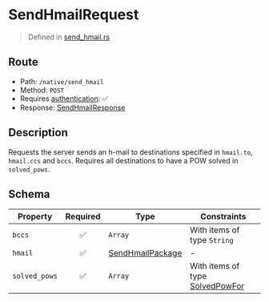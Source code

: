# SendHmailRequest
> Defined in [send_hmail.rs](../../../../../interface/src/interface/routes/native/send_hmail.rs)

## Route
- Path: `/native/send_hmail`
- Method: `POST`
- Requires [authentication](../../../../Flows/Authentication%20Flow.md): ✅
- Response: [SendHmailResponse](SendHmailResponse.md)

## Description
Requests the server sends an h-mail to destinations specified in `hmail.to`,
`hmail.ccs` and `bccs`.
Requires all destinations to have a POW solved in `solved_pows`.

## Schema

| Property | Required | Type | Constraints |
| --- | :---: | --- | --- |
| `bccs` | ✅ | `Array` | With items of type `String` |
| `hmail` | ✅ | [SendHmailPackage](../../../hmail/SendHmailPackage.md) |  -  |
| `solved_pows` | ✅ | `Array` | With items of type [SolvedPowFor](../../../routes/native/send_hmail/SolvedPowFor.md) |


